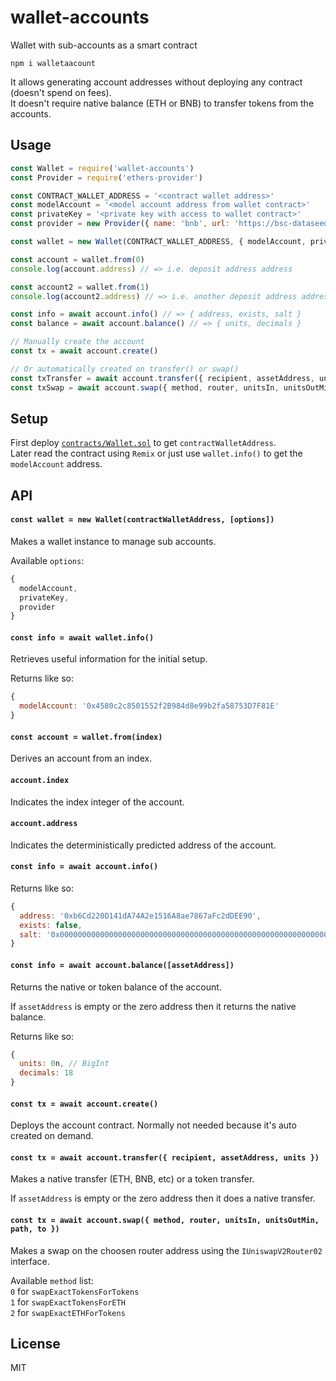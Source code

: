 # wallet-accounts

Wallet with sub-accounts as a smart contract

```
npm i walletaacount
```

It allows generating account addresses without deploying any contract (doesn't spend on fees).\
It doesn't require native balance (ETH or BNB) to transfer tokens from the accounts.

## Usage
```javascript
const Wallet = require('wallet-accounts')
const Provider = require('ethers-provider')

const CONTRACT_WALLET_ADDRESS = '<contract wallet address>'
const modelAccount = '<model account address from wallet contract>'
const privateKey = '<private key with access to wallet contract>'
const provider = new Provider({ name: 'bnb', url: 'https://bsc-dataseed.binance.org' })

const wallet = new Wallet(CONTRACT_WALLET_ADDRESS, { modelAccount, privateKey, provider })

const account = wallet.from(0)
console.log(account.address) // => i.e. deposit address address

const account2 = wallet.from(1)
console.log(account2.address) // => i.e. another deposit address address

const info = await account.info() // => { address, exists, salt }
const balance = await account.balance() // => { units, decimals }

// Manually create the account
const tx = await account.create()

// Or automatically created on transfer() or swap()
const txTransfer = await account.transfer({ recipient, assetAddress, units })
const txSwap = await account.swap({ method, router, unitsIn, unitsOutMin, path, to })
```

## Setup

First deploy [`contracts/Wallet.sol`](contracts/Wallet.sol) to get `contractWalletAddress`.\
Later read the contract using `Remix` or just use `wallet.info()` to get the `modelAccount` address.

## API

#### `const wallet = new Wallet(contractWalletAddress, [options])`

Makes a wallet instance to manage sub accounts.

Available `options`:
```js
{
  modelAccount,
  privateKey,
  provider
}
```

#### `const info = await wallet.info()`

Retrieves useful information for the initial setup.

Returns like so:
```js
{
  modelAccount: '0x4580c2c8501552f2B984d8e99b2fa58753D7F81E'
}
```

#### `const account = wallet.from(index)`

Derives an account from an index.

#### `account.index`

Indicates the index integer of the account.

#### `account.address`

Indicates the deterministically predicted address of the account.

#### `const info = await account.info()`

Returns like so:
```js
{
  address: '0xb6Cd220D141dA74A2e1516A8ae7867aFc2dDEE90',
  exists: false,
  salt: '0x0000000000000000000000000000000000000000000000000000000000000000'
}
```

#### `const info = await account.balance([assetAddress])`

Returns the native or token balance of the account.

If `assetAddress` is empty or the zero address then it returns the native balance.

Returns like so:
```js
{
  units: 0n, // BigInt
  decimals: 18
}
```

#### `const tx = await account.create()`

Deploys the account contract. Normally not needed because it's auto created on demand.

#### `const tx = await account.transfer({ recipient, assetAddress, units })`

Makes a native transfer (ETH, BNB, etc) or a token transfer.

If `assetAddress` is empty or the zero address then it does a native transfer.

#### `const tx = await account.swap({ method, router, unitsIn, unitsOutMin, path, to })`

Makes a swap on the choosen router address using the `IUniswapV2Router02` interface.

Available `method` list:\
`0` for `swapExactTokensForTokens`\
`1` for `swapExactTokensForETH`\
`2` for `swapExactETHForTokens`

## License
MIT
